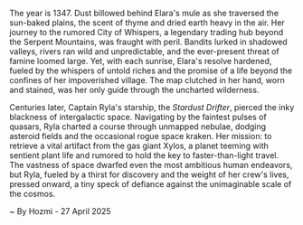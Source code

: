 
The year is 1347.  Dust billowed behind Elara's mule as she traversed the sun-baked plains, the scent of thyme and dried earth heavy in the air.  Her journey to the rumored City of Whispers, a legendary trading hub beyond the Serpent Mountains, was fraught with peril.  Bandits lurked in shadowed valleys, rivers ran wild and unpredictable, and the ever-present threat of famine loomed large. Yet, with each sunrise, Elara's resolve hardened, fueled by the whispers of untold riches and the promise of a life beyond the confines of her impoverished village.  The map clutched in her hand, worn and stained, was her only guide through the uncharted wilderness.

Centuries later, Captain Ryla's starship, the *Stardust Drifter*, pierced the inky blackness of intergalactic space.  Navigating by the faintest pulses of quasars, Ryla charted a course through unmapped nebulae, dodging asteroid fields and the occasional rogue space kraken. Her mission: to retrieve a vital artifact from the gas giant Xylos, a planet teeming with sentient plant life and rumored to hold the key to faster-than-light travel. The vastness of space dwarfed even the most ambitious human endeavors, but Ryla, fueled by a thirst for discovery and the weight of her crew's lives, pressed onward, a tiny speck of defiance against the unimaginable scale of the cosmos.

~ By Hozmi - 27 April 2025
